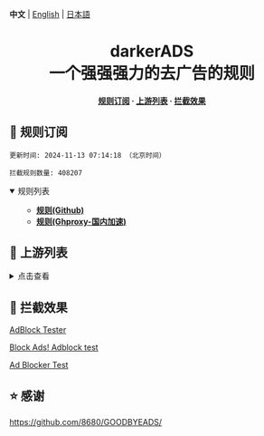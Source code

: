 **中文** | [English](README-EN.md) | [日本語](README-JP.md)

#

<div align="center">
<h1 align="center">darkerADS<br>一个强强强力的去广告的规则</h1>

<h4>
    <a href="#a">规则订阅</a>
  <span> · </span>
    <a href="#b">上游列表</a>
  <span> · </span>
    <a href="#c">拦截效果</a>
</h4>

</div>

<h2 id="a">🎯 规则订阅</h2>

```
更新时间: 2024-11-13 07:14:18 （北京时间） 

拦截规则数量: 408207 
``` 
<details open>
<summary>规则列表</summary>
<ul>

- **[规则(Github)](https://raw.githubusercontent.com/execute-darker/darker_adblock/main/adblock.txt)**
- **[规则(Ghproxy-国内加速)](https://mirror.ghproxy.com/raw.githubusercontent.com/execute-darker/darker_adblock//main/adblock.txt)**

</ul>
</details>

<h2 id="b">📔 上游列表</h2>
<details>
<summary>点击查看</summary>
<ul>
忘了
</ul>
</details>

<h2 id="c">🚫 拦截效果</h2>

[AdBlock Tester](https://adblock-tester.com)

[Block Ads! Adblock test](https://blockads.fivefilters.org/)

[Ad Blocker Test](https://d3ward.github.io/toolz/adblock.html)

## ⭐ 感谢

https://github.com/8680/GOODBYEADS/
